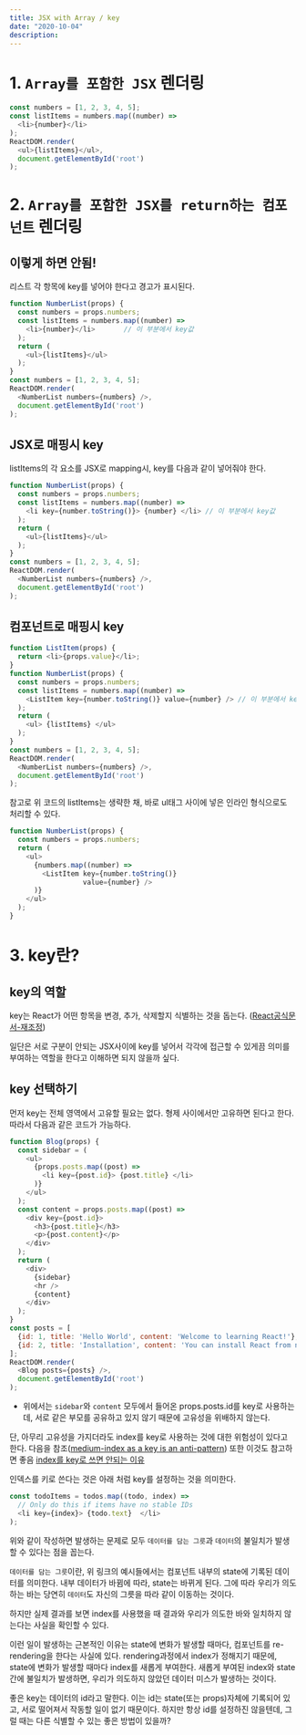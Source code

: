 ```yaml
---
title: JSX with Array / key
date: "2020-10-04"
description: 
---
```


# 1. `Array를 포함한 JSX` 렌더링

```js
const numbers = [1, 2, 3, 4, 5];
const listItems = numbers.map((number) =>
  <li>{number}</li>
);
ReactDOM.render(
  <ul>{listItems}</ul>,
  document.getElementById('root')
);
```

# 2. `Array를 포함한 JSX를 return하는 컴포넌트` 렌더링

## 이렇게 하면 안됨!
리스트 각 항목에 key를 넣어야 한다고 경고가 표시된다.
```js
function NumberList(props) {
  const numbers = props.numbers;
  const listItems = numbers.map((number) => 
    <li>{number}</li>       // 이 부분에서 key값
  );
  return (
    <ul>{listItems}</ul>
  );
}
const numbers = [1, 2, 3, 4, 5];
ReactDOM.render(
  <NumberList numbers={numbers} />,
  document.getElementById('root')
);
```
## JSX로 매핑시 key
listItems의 각 요소를 JSX로 mapping시, key를 다음과 같이 넣어줘야 한다.

```js
function NumberList(props) {
  const numbers = props.numbers;
  const listItems = numbers.map((number) =>
    <li key={number.toString()}> {number} </li> // 이 부분에서 key값
  );
  return (
    <ul>{listItems}</ul>
  );
}
const numbers = [1, 2, 3, 4, 5];
ReactDOM.render(
  <NumberList numbers={numbers} />,
  document.getElementById('root')
);
```

## 컴포넌트로 매핑시 key

```js
function ListItem(props) {
  return <li>{props.value}</li>;
}
function NumberList(props) {
  const numbers = props.numbers;
  const listItems = numbers.map((number) =>
    <ListItem key={number.toString()} value={number} /> // 이 부분에서 key값
  );
  return (
    <ul> {listItems} </ul>
  );
}
const numbers = [1, 2, 3, 4, 5];
ReactDOM.render(
  <NumberList numbers={numbers} />,
  document.getElementById('root')
);
```

참고로 위 코드의 listItems는 생략한 채, 바로 ul태그 사이에 넣은 인라인 형식으로도 처리할 수 있다.

```js
function NumberList(props) {
  const numbers = props.numbers;
  return (
    <ul>
      {numbers.map((number) =>
        <ListItem key={number.toString()}
                  value={number} />
      )}
    </ul>
  );
}
```


# 3. key란?

## key의 역할
key는 React가 어떤 항목을 변경, 추가, 삭제할지 식별하는 것을 돕는다. ([React공식문서-재조정](https://ko.reactjs.org/docs/reconciliation.html#recursing-on-children)) 

일단은 서로 구분이 안되는 JSX사이에 key를 넣어서 각각에 접근할 수 있게끔 의미를 부여하는 역할을 한다고 이해하면 되지 않을까 싶다.

## key 선택하기
먼저 key는 전체 영역에서 고유할 필요는 없다. 형제 사이에서만 고유하면 된다고 한다. 따라서 다음과 같은 코드가 가능하다.
```js
function Blog(props) {
  const sidebar = (
    <ul>
      {props.posts.map((post) =>
        <li key={post.id}> {post.title} </li>
      )}
    </ul>
  );
  const content = props.posts.map((post) =>
    <div key={post.id}>
      <h3>{post.title}</h3>
      <p>{post.content}</p>
    </div>
  );
  return (
    <div>
      {sidebar}
      <hr />
      {content}
    </div>
  );
}
const posts = [
  {id: 1, title: 'Hello World', content: 'Welcome to learning React!'},
  {id: 2, title: 'Installation', content: 'You can install React from npm.'}
];
ReactDOM.render(
  <Blog posts={posts} />,
  document.getElementById('root')
);
```
- 위에서는 `sidebar`와 `content` 모두에서 들어온 props.posts.id를 key로 사용하는데, 서로 같은 부모를 공유하고 있지 않기 때문에 고유성을 위배하지 않는다.

단, 아무리 고유성을 가지더라도 index를 key로 사용하는 것에 대한 위험성이 있다고 한다. 다음을 참조([medium-index as a key is an anti-pattern](https://medium.com/@robinpokorny/index-as-a-key-is-an-anti-pattern-e0349aece318))
또한 이것도 참고하면 좋음 [index를 key로 쓰면 안되는 이유](https://medium.com/sjk5766/react-%EB%B0%B0%EC%97%B4%EC%9D%98-index%EB%A5%BC-key%EB%A1%9C-%EC%93%B0%EB%A9%B4-%EC%95%88%EB%90%98%EB%8A%94-%EC%9D%B4%EC%9C%A0-3ce48b3a18fb)

인덱스를 키로 쓴다는 것은 아래 처럼 key를 설정하는 것을 의미한다.
```js
const todoItems = todos.map((todo, index) =>
  // Only do this if items have no stable IDs
  <li key={index}> {todo.text}  </li>
);
```

위와 같이 작성하면 발생하는 문제로 모두 `데이터를 담는 그릇`과 `데이터`의 불일치가 발생할 수 있다는 점을 꼽는다. 

`데이터를 담는 그릇`이란, 위 링크의 예시들에서는 컴포넌트 내부의 state에 기록된 데이터를 의미한다. 내부 데이터가 바뀜에 따라, state는 바뀌게 된다. 그에 따라 우리가 의도하는 바는 당연히 `데이터`도 자신의 그릇을 따라 같이 이동하는 것이다.

하지만 실제 결과를 보면 index를 사용했을 때 결과와 우리가 의도한 바와 일치하지 않는다는 사실을 확인할 수 있다. 

이런 일이 발생하는 근본적인 이유는 state에 변화가 발생할 때마다, 컴포넌트를 re-rendering을 한다는 사실에 있다. rendering과정에서 index가 정해지기 때문에, state에 변화가 발생할 때마다 index를 새롭게 부여한다. 새롭게 부여된 index와 state간에 불일치가 발생하면, 우리가 의도하지 않았던 데이터 미스가 발생하는 것이다.

좋은 key는 데이터의 id라고 말한다. 이는 id는 state(또는 props)자체에 기록되어 있고, 서로 떨어져서 작동할 일이 없기 때문이다. 하지만 항상 id를 설정하진 않을텐데, 그럴 때는 다른 식별할 수 있는 좋은 방법이 있을까?